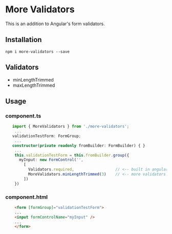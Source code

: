 # More Validators

This is an addition to Angular's form validators.

## Installation

`npm i more-validators --save`

## Validators

* minLengthTrimmed
* maxLengthTrimmed

## Usage

### component.ts

```TypeScript
   import { MoreValidators } from './more-validators';
    ...
   validationTestForm: FormGroup;
    ...
   constructor(private readonly fromBuilder: FormBuilder) { }
    ...
    this.validationTestForm = this.fromBuilder.group({
      myInput: new FormControl('',
        [
          Validators.required,                  // <-- built in angular validator
          MoreValidators.minLengthTrimmed(3)    // <-- more validators
        ])
    })
```

### component.html

```HTML
    <form [formGroup]="validationTestForm">
    ...
    <input formControlName="myInput" />
    ...
    </form>
```
